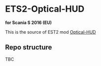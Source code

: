 # ETS2-Optical-HUD

**for Scania S 2016 (EU)**

This is the source of EST2 mod [Optical-HUD](https://steamcommunity.com/sharedfiles/filedetails/?id=3310485234)

## Repo structure

TBC
